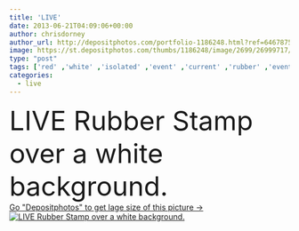 ```yaml
---
title: 'LIVE'
date: 2013-06-21T04:09:06+00:00
author: chrisdorney
author_url: http://depositphotos.com/portfolio-1186248.html?ref=64678756
image: https://st.depositphotos.com/thumbs/1186248/image/2699/26999717/api_thumb_450.jpg?forcejpeg=true
type: "post"
tags: ['red' ,'white' ,'isolated' ,'event' ,'current' ,'rubber' ,'events' ,'over' ,'digital' ,'broadcast' ,'live' ,'perform' ,'performance' ,'radio' ,'show' ,'concert' ,'living' ,'tv' ,'television' ,'broadcasting' ,'alive' ,'stamp' ,'transmission' ,'now' ,'gig' ,'stamps' ,'happening' ,'stamped' ,'transmitted' ,'happen' ,'currently' ,'gigs' ,'background' ]
categories: 
  - live
---
```

<div aling="center">
            <font size="60"> LIVE Rubber Stamp over a white background.</font>   
</div>
<div>
    <a href='https://depositphotos.com/26999717/stock-photo-live.html?ref=64678756' target=_blank > Go "Depositphotos" to get lage size of this picture ->
        <img href='https://depositphotos.com/26999717/stock-photo-live.html?ref=64678756' src='https://st.depositphotos.com/1186248/2699/i/950/depositphotos_26999717-stock-photo-live.jpg?forcejpeg=true' alt='LIVE Rubber Stamp over a white background.' >
    </a>
</div>
